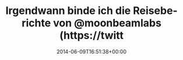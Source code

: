 ---
retweeted: false
source: <a href="http://twitter.com" rel="nofollow">Twitter Web Client</a>
entities:
  hashtags: []
  symbols: []
  user_mentions:
  - name: Lucas Dohmen
    screen_name: moonbeamlabs
    indices:
    - '43'
    - '56'
    id_str: '28508951'
    id: '28508951'
  urls:
  - url: https://t.co/b0lAZnPDoG
    expanded_url: https://github.com/bascht/hasbeen.in/pull/86
    display_url: github.com/bascht/hasbeen…
    indices:
    - '97'
    - '120'
display_text_range:
- '0'
- '120'
favorite_count: '2'
id_str: '476043958016282624'
truncated: false
retweet_count: '0'
id: '476043958016282624'
possibly_sensitive: false
created_at: Mon Jun 09 16:51:38 +0000 2014
favorited: false
full_text: Irgendwann binde ich die Reiseberichte von [@moonbeamlabs](https://twitter.com/moonbeamlabs)
  und gebe einen Geek-Reiseführer heraus.
lang: de
quote_url: https://github.com/bascht/hasbeen.in/pull/86
tags:
- pesos/twitter
date: '2014-06-09T16:51:38+00:00'
src: https://twitter.com/bascht/status/476043958016282624
original_url: https://twitter.com/bascht/status/476043958016282624
type: twitter_tweet
text: Irgendwann binde ich die Reiseberichte von [@moonbeamlabs](https://twitter.com/moonbeamlabs)
  und gebe einen Geek-Reiseführer heraus.
title: Irgendwann binde ich die Reiseberichte von @moonbeamlabs (https://twitt

---